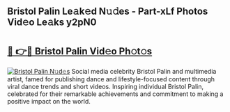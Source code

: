 ## Bristol Palin Le𝚊k𝚎d N𝚞𝚍es - Part-xLf Photos Vid𝚎o Le𝚊ks y2pN0

# <h2><a href="http://fbfek8o.evod.top/?m=Bristol+Palin">🔗 👉🔴 Bristol Palin Vid𝚎o Ph𝚘t𝚘s</a></h2>

[![Bristol Palin N𝚞d𝚎s](https://i.imgur.com/8V9OHl7.gif)](http://fbfek8o.evod.top/?m=Bristol+Palin)
Social media celebrity Bristol Palin and multimedia artist, famed for publishing dance and lifestyle-focused content through viral dance trends and short videos. Inspiring individual Bristol Palin, celebrated for their remarkable achievements and commitment to making a positive impact on the world. 

